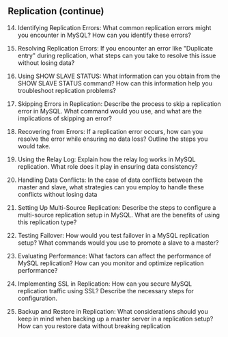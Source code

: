 ## Replication (continue)

14. Identifying Replication Errors: What common replication errors might you encounter in 
MySQL? How can you identify these errors?

15. Resolving Replication Errors: If you encounter an error like "Duplicate entry" during 
replication, what steps can you take to resolve this issue without losing data?

16. Using SHOW SLAVE STATUS: What information can you obtain from the SHOW SLAVE 
STATUS command? How can this information help you troubleshoot replication problems?

17. Skipping Errors in Replication: Describe the process to skip a replication error in MySQL. 
What command would you use, and what are the implications of skipping an error?

18. Recovering from Errors: If a replication error occurs, how can you resolve the error while 
ensuring no data loss? Outline the steps you would take.

19. Using the Relay Log: Explain how the relay log works in MySQL replication. What role does 
it play in ensuring data consistency?

20. Handling Data Conflicts: In the case of data conflicts between the master and slave, what 
strategies can you employ to handle these conflicts without losing data

21. Setting Up Multi-Source Replication: Describe the steps to configure a multi-source 
replication setup in MySQL. What are the benefits of using this replication type?

22. Testing Failover: How would you test failover in a MySQL replication setup? What 
commands would you use to promote a slave to a master?

23. Evaluating Performance: What factors can affect the performance of MySQL replication? 
How can you monitor and optimize replication performance?

24. Implementing SSL in Replication: How can you secure MySQL replication traffic using 
SSL? Describe the necessary steps for configuration.

25. Backup and Restore in Replication: What considerations should you keep in mind when 
backing up a master server in a replication setup? How can you restore data without 
breaking replication